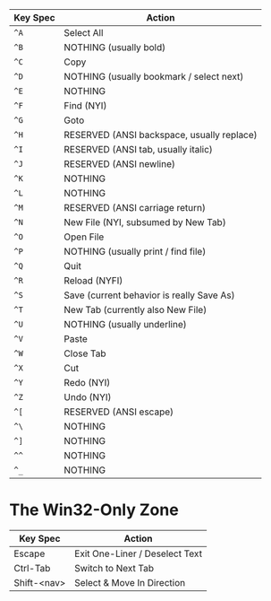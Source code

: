 | Key Spec | Action                                     |
| -------- | ------------------------------------------ |
| `^A`     | Select All                                 |
| `^B`     | NOTHING (usually bold)                     |
| `^C`     | Copy                                       |
| `^D`     | NOTHING (usually bookmark / select next)   |
| `^E`     | NOTHING                                    |
| `^F`     | Find (NYI)                                 |
| `^G`     | Goto                                       |
| `^H`     | RESERVED (ANSI backspace, usually replace) |
| `^I`     | RESERVED (ANSI tab, usually italic)        |
| `^J`     | RESERVED (ANSI newline)                    |
| `^K`     | NOTHING                                    |
| `^L`     | NOTHING                                    |
| `^M`     | RESERVED (ANSI carriage return)            |
| `^N`     | New File (NYI, subsumed by New Tab)        |
| `^O`     | Open File                                  |
| `^P`     | NOTHING (usually print / find file)        |
| `^Q`     | Quit                                       |
| `^R`     | Reload (NYFI)                              |
| `^S`     | Save (current behavior is really Save As)  |
| `^T`     | New Tab (currently also New File)          |
| `^U`     | NOTHING (usually underline)                |
| `^V`     | Paste                                      |
| `^W`     | Close Tab                                  |
| `^X`     | Cut                                        |
| `^Y`     | Redo (NYI)                                 |
| `^Z`     | Undo (NYI)                                 |
| `^[`     | RESERVED (ANSI escape)                     |
| `^\`     | NOTHING                                    |
| `^]`     | NOTHING                                    |
| `^^`     | NOTHING                                    |
| `^_`     | NOTHING                                    |

# The Win32-Only Zone
| Key Spec     | Action                                 |
| ------------ | -------------------------------------- |
| Escape       | Exit One-Liner / Deselect Text         |
| Ctrl-Tab     | Switch to Next Tab                     |
| Shift-\<nav> | Select & Move In Direction             |
